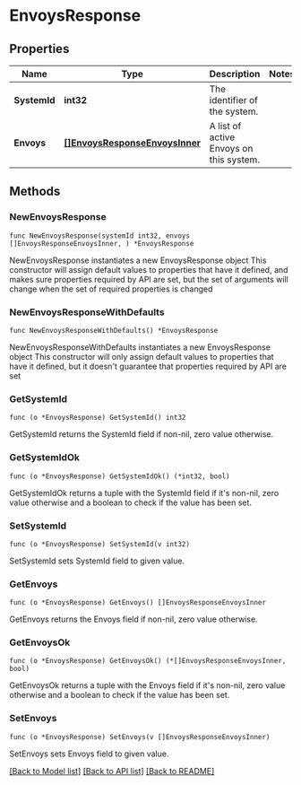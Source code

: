 # EnvoysResponse

## Properties

Name | Type | Description | Notes
------------ | ------------- | ------------- | -------------
**SystemId** | **int32** | The identifier of the system. | 
**Envoys** | [**[]EnvoysResponseEnvoysInner**](EnvoysResponseEnvoysInner.md) | A list of active Envoys on this system. | 

## Methods

### NewEnvoysResponse

`func NewEnvoysResponse(systemId int32, envoys []EnvoysResponseEnvoysInner, ) *EnvoysResponse`

NewEnvoysResponse instantiates a new EnvoysResponse object
This constructor will assign default values to properties that have it defined,
and makes sure properties required by API are set, but the set of arguments
will change when the set of required properties is changed

### NewEnvoysResponseWithDefaults

`func NewEnvoysResponseWithDefaults() *EnvoysResponse`

NewEnvoysResponseWithDefaults instantiates a new EnvoysResponse object
This constructor will only assign default values to properties that have it defined,
but it doesn't guarantee that properties required by API are set

### GetSystemId

`func (o *EnvoysResponse) GetSystemId() int32`

GetSystemId returns the SystemId field if non-nil, zero value otherwise.

### GetSystemIdOk

`func (o *EnvoysResponse) GetSystemIdOk() (*int32, bool)`

GetSystemIdOk returns a tuple with the SystemId field if it's non-nil, zero value otherwise
and a boolean to check if the value has been set.

### SetSystemId

`func (o *EnvoysResponse) SetSystemId(v int32)`

SetSystemId sets SystemId field to given value.


### GetEnvoys

`func (o *EnvoysResponse) GetEnvoys() []EnvoysResponseEnvoysInner`

GetEnvoys returns the Envoys field if non-nil, zero value otherwise.

### GetEnvoysOk

`func (o *EnvoysResponse) GetEnvoysOk() (*[]EnvoysResponseEnvoysInner, bool)`

GetEnvoysOk returns a tuple with the Envoys field if it's non-nil, zero value otherwise
and a boolean to check if the value has been set.

### SetEnvoys

`func (o *EnvoysResponse) SetEnvoys(v []EnvoysResponseEnvoysInner)`

SetEnvoys sets Envoys field to given value.



[[Back to Model list]](../README.md#documentation-for-models) [[Back to API list]](../README.md#documentation-for-api-endpoints) [[Back to README]](../README.md)


